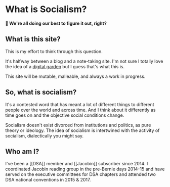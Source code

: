 <!-- <img src="attachments/foam-icon.png" width=100 align="left"> -->

# What is Socialism?

**👋 We're all doing our best to figure it out, right?**

## What is this site?

This is my effort to think through this question. 

It's halfway between a blog and a note-taking site. I'm not sure I totally love the idea of a [digital garden](https://maggieappleton.com/garden-history) but I guess that's what this is.

This site will be mutable, malleable, and always a work in progress. 

## So, what is socialism?

It's a contested word that has meant a lot of different things to different people over the world and across time. And I think about it differently as time goes on and the objective social conditions change. 

Socialism doesn't exist divorced from institutions and politics, as pure theory or ideology. The idea of socialism is intertwined with the activity of socialism, dialectically you might say.

## Who am I?

I've been a [[DSA]] member and [[Jacobin]] subscriber since 2014. I coordinated Jacobin reading group in the pre-Bernie days 2014-15 and have served on the executive committees for DSA chapters and attended two DSA national conventions in 2015 & 2017.